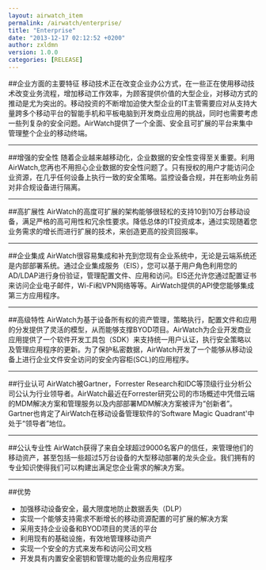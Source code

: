 ```yaml
---
layout: airwatch_item
permalink: /airwatch/enterprise/
title: "Enterprise"
date: "2013-12-17 02:12:52 +0200"
author: zxldmn
version: 1.0.0
categories: [RELEASE]
---
```


##企业方面的主要特征
移动技术正在改变企业办公方式，在一些正在使用移动技术改变业务流程，增加移动工作效率，为顾客提供价值的大型企业，对移动方式的推动是尤为突出的。移动投资的不断增加迫使大型企业的IT主管需要应对从支持大量跨多个移动平台的智能手机和平板电脑到开发商业应用的挑战，同时也需要考虑一些列复杂的安全问题。AirWatch提供了一个全面、安全且可扩展的平台来集中管理整个企业的移动终端。

-------------------------------------------
##增强的安全性
随着企业越来越移动化，企业数据的安全性变得至关重要。利用AirWatch,您再也不用担心企业数据的安全性问题了。只有授权的用户才能访问企业资源，在几乎任何设备上执行一致的安全策略。监控设备合规，并在影响业务前对非合规设备进行隔离。

-------------------------------------------
##高扩展性
AirWatch的高度可扩展的架构能够很轻松的支持10到10万台移动设备，满足严格的高可用性和冗余性要求。降低总体的IT投资成本，通过实现随着您业务需求的增长而进行扩展的技术，来创造更高的投资回报率。 

-------------------------------------------
##企业集成
AirWatch很容易集成和补充到您现有企业系统中，无论是云端系统还是内部部署系统。通过企业集成服务（EIS），您可以基于用户角色利用您的AD/LDAP进行身份验证，管理配置文件、应用和访问。EIS还允许您通过配置证书来访问企业电子邮件，Wi-Fi和VPN网络等等。AirWatch提供的API使您能够集成第三方应用程序。

-------------------------------------------
##高级特性
AirWatch为基于设备所有权的资产管理，策略执行，配置文件和应用的分发提供了灵活的模型，从而能够支撑BYOD项目。AirWatch为企业开发商业应用提供了一个软件开发工具包（SDK）来支持统一用户认证，执行安全策略以及管理应用程序的更新。为了保护私密数据，AirWatch开发了一个能够从移动设备上进行企业文件安全访问的安全内容柜(SCL)的应用程序。

-------------------------------------------
##行业认可
AirWatch被Gartner，Forrester Research和IDC等顶级行业分析公司公认为行业领导者。AirWatch最近在Forrester研究公司的市场概述中凭借云端的MDM解决方案和管理服务以及内部部署MDM解决方案被评为“创新者”。Gartner也肯定了AirWatch在移动设备管理软件的’Software Magic Quadrant'中处于“领导者”地位。

-------------------------------------------
##公认专业性
AirWatch获得了来自全球超过9000名客户的信任，来管理他们的移动资产，甚至包括一些超过5万台设备的大型移动部署的龙头企业。我们拥有的专业知识使得我们可以构建出满足您企业需求的解决方案。

-------------------------------------------
##优势
*	加强移动设备安全，最大限度地防止数据丢失（DLP）
*	实现一个能够支持需求不断增长的移动资源配置的可扩展的解决方案
*	采用支持企业设备和BYOD项目的灵活的平台
*	利用现有的基础设施，有效地管理移动资产
*	实现一个安全的方式来发布和访问公司文档
*	开发具有内置安全密钥和管理功能的业务应用程序